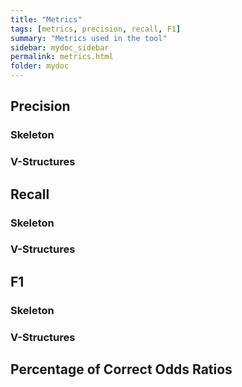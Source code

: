```yaml
---
title: "Metrics"
tags: [metrics, precision, recall, F1]
summary: "Metrics used in the tool"
sidebar: mydoc_sidebar
permalink: metrics.html
folder: mydoc
---
```


## Precision

### Skeleton

### V-Structures

## Recall

### Skeleton

### V-Structures

## F1

### Skeleton

### V-Structures

## Percentage of Correct Odds Ratios